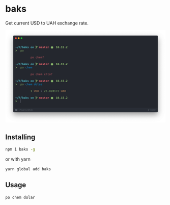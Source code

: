 # baks
Get current USD to UAH exchange rate.

![usage](./usage.png)

## Installing

```bash
npm i baks -g
```

or with yarn

```bash
yarn global add baks
```


## Usage

```bash
po chem dolar
```
